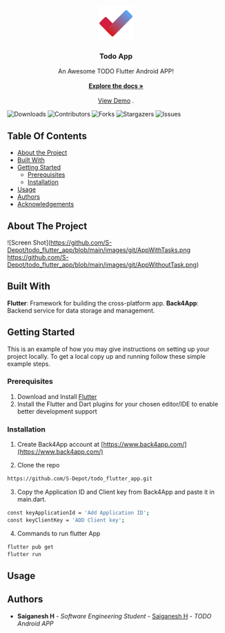 <br/>
<p align="center">
  <a href="https://github.com/S-Depot/todo_flutter_app">
    <img src="https://github.com/S-Depot/todo_flutter_app/blob/main/images/icon.png" alt="Logo" width="80" height="80">
  </a>

  <h3 align="center">Todo App</h3>

  <p align="center">
    An Awesome TODO Flutter Android APP!
    <br/>
    <br/>
    <a href="https://github.com/S-Depot/todo_flutter_app"><strong>Explore the docs »</strong></a>
    <br/>
    <br/>
    <a href="https://github.com/S-Depot/todo_flutter_app">View Demo</a>
    .
  </p>
</p>

![Downloads](https://img.shields.io/github/downloads/S-Depot/todo_flutter_app/total) ![Contributors](https://img.shields.io/github/contributors/S-Depot/todo_flutter_app?color=dark-green) ![Forks](https://img.shields.io/github/forks/S-Depot/todo_flutter_app?style=social) ![Stargazers](https://img.shields.io/github/stars/S-Depot/todo_flutter_app?style=social) ![Issues](https://img.shields.io/github/issues/S-Depot/todo_flutter_app) 

## Table Of Contents

* [About the Project](#about-the-project)
* [Built With](#built-with)
* [Getting Started](#getting-started)
  * [Prerequisites](#prerequisites)
  * [Installation](#installation)
* [Usage](#usage)
* [Authors](#authors)
* [Acknowledgements](#acknowledgements)

## About The Project

![Screen Shot](https://github.com/S-Depot/todo_flutter_app/blob/main/images/git/AppWithTasks.png
https://github.com/S-Depot/todo_flutter_app/blob/main/images/git/AppWithoutTask.png)

## Built With

<b>Flutter</b>: Framework for building the cross-platform app.
<b>Back4App</b>: Backend service for data storage and management.

## Getting Started

This is an example of how you may give instructions on setting up your project locally.
To get a local copy up and running follow these simple example steps.

### Prerequisites

1. Download and Install [Flutter](https://docs.flutter.dev/get-started/install) 
2. Install the Flutter and Dart plugins for your chosen editor/IDE to enable better development support 


### Installation

1. Create Back4App account at [https://www.back4app.com/](https://www.back4app.com/)

2. Clone the repo

```sh
https://github.com/S-Depot/todo_flutter_app.git
```

3. Copy the Application ID and Client key from Back4App and paste it in main.dart.
```sh
const keyApplicationId = 'Add Application ID';
const keyClientKey = 'ADD Client key';
```
4. Commands to run flutter App

```sh
flutter pub get
flutter run
```

## Usage



## Authors

* **Saiganesh H** - *Software Engineering Student* - [Saiganesh H](https://github.com/S-Depot/) - *TODO Android APP*

